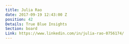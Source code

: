 ```yaml
---
title: Julia Rao
date: 2017-09-19 12:43:00 Z
position: 42
Details: True Blue Insights
Section: board
Link: https://www.linkedin.com/in/julia-rao-0756174/
---
```


